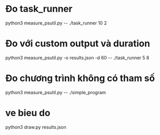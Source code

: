 
# Đo task_runner
python3 measure_psutil.py -- ./task_runner 10 2

# Đo với custom output và duration
python3 measure_psutil.py -o results.json -d 60 -- ./task_runner 5 8

# Đo chương trình không có tham số
python3 measure_psutil.py -- ./simple_program

# ve bieu do
python3 draw.py results.json

